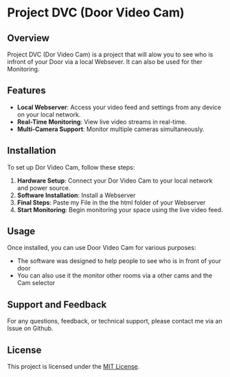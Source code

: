 # Project DVC (Door Video Cam)


## Overview

Project DVC (Dor Video Cam) is a project that will alow you to see who is infront of your Door via a local Websever.
It can also be used for ther Monitoring.

## Features

- **Local Webserver**: Access your video feed and settings from any device on your local network.
- **Real-Time Monitoring**: View live video streams in real-time.
- **Multi-Camera Support**: Monitor multiple cameras simultaneously.

## Installation

To set up Dor Video Cam, follow these steps:

1. **Hardware Setup**: Connect your Dor Video Cam to your local network and power source.
2. **Software Installation**: Install a Webserver
3. **Final Steps**: Paste my File in the the html folder of your Webserver
4. **Start Monitoring**: Begin monitoring your space using the live video feed.

## Usage

Once installed, you can use Door Video Cam for various purposes:


- The software was designed to help people to see who is in front of your door
- You can also use it the monitor other rooms via a other cams and the Cam selector

## Support and Feedback

For any questions, feedback, or technical support, please contact me via an Issue on Github.

## License

This project is licensed under the [MIT License](https://github.com/Orgfet/DVC/blob/HTML/CSS/JSWebVersion/LICENSE).


